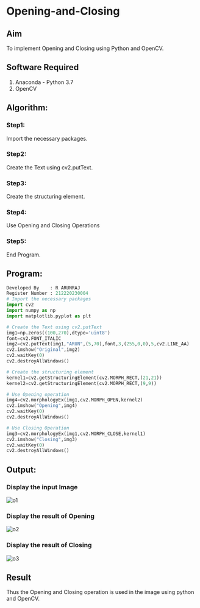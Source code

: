 # Opening-and-Closing

## Aim
To implement Opening and Closing using Python and OpenCV.

## Software Required
1. Anaconda - Python 3.7
2. OpenCV
## Algorithm:
### Step1:
Import the necessary packages.
<br>
### Step2:
Create the Text using cv2.putText.
<br>
### Step3:
Create the structuring element.
<br>
### Step4:
Use Opening and Closing Operations
<br>
### Step5:
End Program.
<br>
## Program:
``` Python
Developed By    : R ARUNRAJ
Register Number : 212220230004
# Import the necessary packages
import cv2
import numpy as np
import matplotlib.pyplot as plt

# Create the Text using cv2.putText
img1=np.zeros((100,270),dtype='uint8')
font=cv2.FONT_ITALIC
img2=cv2.putText(img1,"ARUN",(5,70),font,3,(255,0,0),5,cv2.LINE_AA)
cv2.imshow("Original",img2)
cv2.waitKey(0)
cv2.destroyAllWindows()

# Create the structuring element
kernel1=cv2.getStructuringElement(cv2.MORPH_RECT,(21,21))
kernel2=cv2.getStructuringElement(cv2.MORPH_RECT,(9,9))

# Use Opening operation
img4=cv2.morphologyEx(img1,cv2.MORPH_OPEN,kernel2)
cv2.imshow("Opening",img4)
cv2.waitKey(0)
cv2.destroyAllWindows()

# Use Closing Operation
img3=cv2.morphologyEx(img1,cv2.MORPH_CLOSE,kernel1)
cv2.imshow("Closing",img3)
cv2.waitKey(0)
cv2.destroyAllWindows()
```
## Output:
### Display the input Image
![o1](https://user-images.githubusercontent.com/75235747/171269593-c54b019a-0d4e-44a6-a5d3-9d7457f6aaf5.JPG)
### Display the result of Opening
![o2](https://user-images.githubusercontent.com/75235747/171269683-ee5a6574-6960-4b78-88a3-12238e4497b4.JPG)
### Display the result of Closing
![o3](https://user-images.githubusercontent.com/75235747/171269723-2da2edd7-66a7-431c-88cf-43375291321d.JPG)
## Result
Thus the Opening and Closing operation is used in the image using python and OpenCV.

